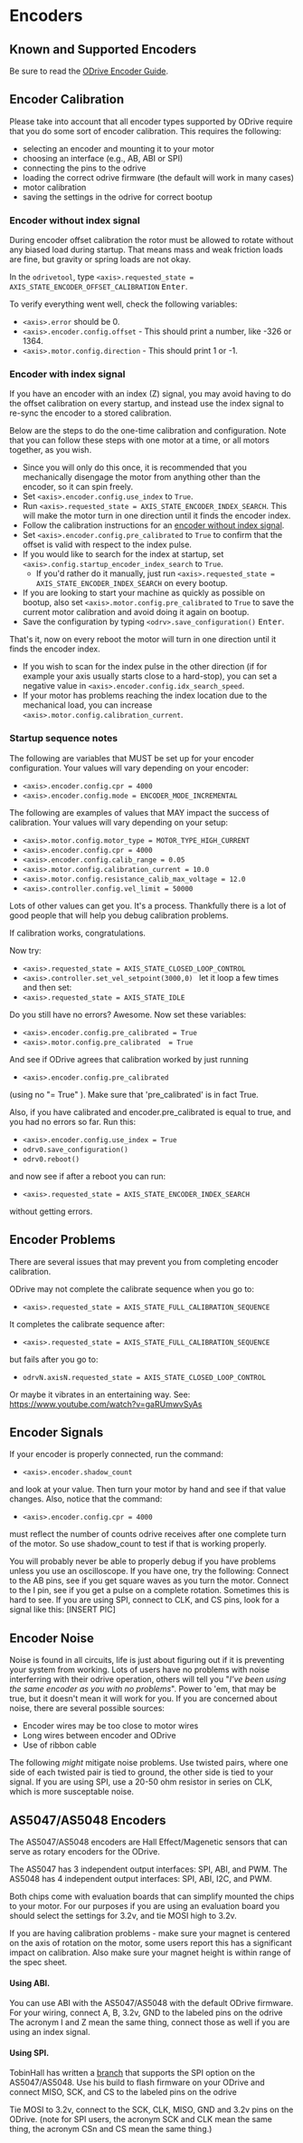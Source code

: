 # Encoders

## Known and Supported Encoders
Be sure to read the [ODrive Encoder Guide](https://docs.google.com/spreadsheets/d/1OBDwYrBb5zUPZLrhL98ezZbg94tUsZcdTuwiVNgVqpU).

## Encoder Calibration
Please take into account that all encoder types supported by ODrive require that you do some sort of encoder calibration. This requires the following:
* selecting an encoder and mounting it to your motor
* choosing an interface (e.g., AB, ABI or SPI)
* connecting the pins to the odrive
* loading the correct odrive firmware (the default will work in many cases)
* motor calibration
* saving the settings in the odrive for correct bootup

### Encoder without index signal

During encoder offset calibration the rotor must be allowed to rotate without any biased load during startup. That means mass and weak friction loads are fine, but gravity or spring loads are not okay.

In the `odrivetool`, type `<axis>.requested_state = AXIS_STATE_ENCODER_OFFSET_CALIBRATION` <kbd>Enter</kbd>.

To verify everything went well, check the following variables:

 * `<axis>.error` should be 0.
 * `<axis>.encoder.config.offset` - This should print a number, like -326 or 1364.
 * `<axis>.motor.config.direction` - This should print 1 or -1.

### Encoder with index signal
If you have an encoder with an index (Z) signal, you may avoid having to do the offset calibration on every startup, and instead use the index signal to re-sync the encoder to a stored calibration.

Below are the steps to do the one-time calibration and configuration. Note that you can follow these steps with one motor at a time, or all motors together, as you wish.

* Since you will only do this once, it is recommended that you mechanically disengage the motor from anything other than the encoder, so it can spin freely.
* Set `<axis>.encoder.config.use_index` to `True`.
* Run `<axis>.requested_state = AXIS_STATE_ENCODER_INDEX_SEARCH`. This will make the motor turn in one direction until it finds the encoder index.
* Follow the calibration instructions for an [encoder without index signal](#encoder-without-index-signal).
* Set `<axis>.encoder.config.pre_calibrated` to `True` to confirm that the offset is valid with respect to the index pulse.
* If you would like to search for the index at startup, set `<axis>.config.startup_encoder_index_search` to `True`.
  * If you'd rather do it manually, just run `<axis>.requested_state = AXIS_STATE_ENCODER_INDEX_SEARCH` on every bootup.
* If you are looking to start your machine as quickly as possible on bootup, also set `<axis>.motor.config.pre_calibrated` to `True` to save the current motor calibration and avoid doing it again on bootup.
* Save the configuration by typing `<odrv>.save_configuration()` <kbd>Enter</kbd>.

That's it, now on every reboot the motor will turn in one direction until it finds the encoder index.

* If you wish to scan for the index pulse in the other direction (if for example your axis usually starts close to a hard-stop), you can set a negative value in `<axis>.encoder.config.idx_search_speed`.
* If your motor has problems reaching the index location due to the mechanical load, you can increase `<axis>.motor.config.calibration_current`.

### Startup sequence notes

The following are variables that MUST be set up for your encoder configuration. Your values will vary depending on your encoder:

* `<axis>.encoder.config.cpr = 4000`
* `<axis>.encoder.config.mode = ENCODER_MODE_INCREMENTAL`

The following are examples of values that MAY impact the success of calibration. Your values will vary depending on your setup:
* `<axis>.motor.config.motor_type = MOTOR_TYPE_HIGH_CURRENT`
* `<axis>.encoder.config.cpr = 4000`
* `<axis>.encoder.config.calib_range = 0.05`
* `<axis>.motor.config.calibration_current = 10.0`
* `<axis>.motor.config.resistance_calib_max_voltage = 12.0`
* `<axis>.controller.config.vel_limit = 50000`

Lots of other values can get you. It's a process. Thankfully there is a lot of good people that will help you debug calibration problems. 

If calibration works, congratulations.

Now try: 
* `<axis>.requested_state = AXIS_STATE_CLOSED_LOOP_CONTROL`
* `<axis>.controller.set_vel_setpoint(3000,0) `
let it loop a few times and then set:
* `<axis>.requested_state = AXIS_STATE_IDLE`

Do you still have no errors? Awesome. Now set these variables:
* `<axis>.encoder.config.pre_calibrated = True`
* `<axis>.motor.config.pre_calibrated  = True `

And see if ODrive agrees that calibration worked by just running
* `<axis>.encoder.config.pre_calibrated`

(using no "= True" ). Make sure that 'pre_calibrated' is in fact True. 

Also, if you have calibrated and encoder.pre_calibrated is equal to true, and you had no errors so far. Run this: 
* `<axis>.encoder.config.use_index = True`
* `odrv0.save_configuration()`
* `odrv0.reboot()`

and now see if after a reboot you can run: 
* `<axis>.requested_state = AXIS_STATE_ENCODER_INDEX_SEARCH`

without getting errors. 

## Encoder Problems

There are several issues that may prevent you from completing encoder calibration. 

ODrive may not complete the calibrate sequence when you go to:
* `<axis>.requested_state = AXIS_STATE_FULL_CALIBRATION_SEQUENCE`

It completes the calibrate sequence after:
* `<axis>.requested_state = AXIS_STATE_FULL_CALIBRATION_SEQUENCE`

but fails after you go to:
* `odrvN.axisN.requested_state = AXIS_STATE_CLOSED_LOOP_CONTROL`

Or maybe it vibrates in an entertaining way. See:
https://www.youtube.com/watch?v=gaRUmwvSyAs

## Encoder Signals

If your encoder is properly connected, run the command:
* `<axis>.encoder.shadow_count `

and look at your value. Then turn your motor by hand and see if that value changes. Also, notice that the command:
* `<axis>.encoder.config.cpr = 4000`

must reflect the number of counts odrive receives after one complete turn of the motor. So use shadow_count to test if that is working properly. 

You will probably never be able to properly debug if you have problems unless you use an oscilloscope. If you have one, try the following:
Connect to the AB pins, see if you get square waves as you turn the motor.
Connect to the I pin, see if you get a pulse on a complete rotation. Sometimes this is hard to see.
If you are using SPI, connect to CLK, and CS pins, look for a signal like this:
[INSERT PIC]

## Encoder Noise
Noise is found in all circuits, life is just about figuring out if it is preventing your system from working. Lots of users have no problems with noise interferring with their odrive operation, others will tell you "_I've been using the same encoder as you with no problems_". Power to 'em, that may be true, but it doesn't mean it will work for you. If you are concerned about noise, there are several possible sources:

* Encoder wires may be too close to motor wires
* Long wires between encoder and ODrive
* Use of ribbon cable

The following _might_ mitigate noise problems. Use twisted pairs, where one side of each twisted pair is tied to ground, the other side is tied to your signal. If you are using SPI, use a 20-50 ohm resistor in series on CLK, which is more susceptable noise.

## AS5047/AS5048 Encoders
The AS5047/AS5048 encoders are Hall Effect/Magenetic sensors that can serve as rotary encoders for the ODrive.

The AS5047 has 3 independent output interfaces: SPI, ABI, and PWM. 
The AS5048 has 4 independent output interfaces: SPI, ABI, I2C, and PWM.

Both chips come with evaluation boards that can simplify mounted the chips to your motor. For our purposes if you are using an evaluation board you should select the settings for 3.2v, and tie MOSI high to 3.2v. 

If you are having calibration problems - make sure your magnet is centered on the axis of rotation on the motor, some users report this has a significant impact on calibration. Also make sure your magnet height is within range of the spec sheet. 

#### Using ABI. 
You can use ABI with the AS5047/AS5048 with the default ODrive firmware. For your wiring, connect A, B, 3.2v, GND to the labeled pins on the odrive
The acronym I and Z mean the same thing, connect those as well if you are using an index signal. 

#### Using SPI.
TobinHall has written a [branch](https://github.com/TobinHall/ODrive/tree/Non-Blocking_Absolute_SPI) that supports the SPI option on the AS5047/AS5048. Use his build to flash firmware on your ODrive and connect MISO, SCK, and CS to the labeled pins on the odrive

Tie MOSI to 3.2v, connect to the SCK, CLK, MISO, GND and 3.2v pins on the ODrive. (note for SPI users, the acronym SCK and CLK mean the same thing, the acronym CSn and CS mean the same thing.)

